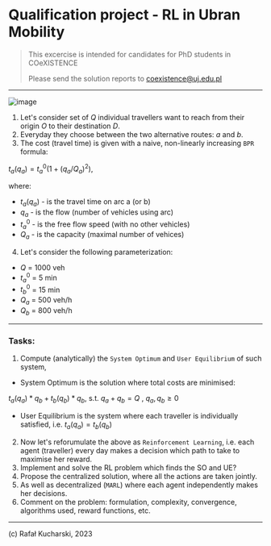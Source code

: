 # Qualification project - RL in Ubran Mobility

> This excercise is intended for candidates for PhD students in COeXISTENCE
> 
> Please send the solution reports to coexistence@uj.edu.pl

---

![image](https://user-images.githubusercontent.com/20555451/238653204-e8af9e52-262b-493b-a931-5cb3695bebd2.png)


1. Let's consider set of $Q$ individual travellers want to reach from their origin $O$ to their destination $D$.
2. Everyday they choose between the two alternative routes: $a$ and $b$.
3. The cost (travel time) is given with a naive, non-linearly increasing `BPR` formula:

$t_a(q_a) = t^0_a (1 + (q_a / Q_a)^2)$, 

where:

* $t_a(q_a)$ - is the travel time on arc a (or b)
* $q_a$ - is the flow (number of vehicles using arc)
* $t^0_a$ - is the free flow speed (with no other vehicles)
* $Q_a$ - is the capacity (maximal number of vehices)


4. Let's consider the following parameterization:

* $Q$ = 1000 veh
* $t^0_a$ = 5 min
* $t^0_b$ = 15 min
* $Q_a$ = 500 veh/h
* $Q_b$ = 800 veh/h

--- 

### Tasks:
1. Compute (analytically) the `System Optimum` and `User Equilibrium` of such system, 
 * System Optimum is the solution where total costs are minimised: 
 
  $t_a(q_a)* q_b + t_b(q_b) * q_b$, s.t. $q_a + q_b = Q$ , $q_a, q_b \geq 0$
 * User Equilibrium is the system where each traveller is individually satisfied, i.e. $t_a(q_a) = t_b(q_b)$

2. Now let's reforumulate the above as `Reinforcement Learning`, i.e. each agent (traveller) every day makes a decision which path to take to maximise her reward.
3. Implement and solve the RL problem which finds the SO and UE?
4. Propose the centralized solution, where all the actions are taken jointly.
5. As well as decentralized (`MARL`) where each agent independently makes her decisions.
6. Comment on the problem: formulation, complexity, convergence, algorithms used, reward functions, etc.

----
(c) Rafał Kucharski, 2023